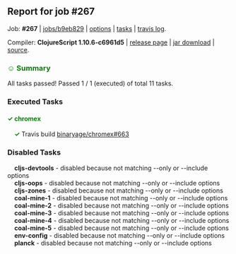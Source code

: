 ## Report for job #267

Job: **#267** | [jobs/b9eb829](https://github.com/cljs-oss/canary/commit/b9eb829357380412ad73fa03f348918243987473) | [options](options.edn) | [tasks](tasks.edn) | [travis log](https://travis-ci.org/cljs-oss/canary/builds/343739536).

Compiler: **ClojureScript 1.10.6-c6961d5** | [release page](https://github.com/cljs-oss/canary/releases/tag/r1.10.6-c6961d5) | [jar download](https://github.com/cljs-oss/canary/releases/download/r1.10.6-c6961d5/clojurescript-1.10.6-c6961d5.jar) | [source](https://github.com/clojure/clojurescript/commit/c6961d518beb69a8ecd84421b13778fab33bdaab).

### <b style='color:green'>☺ Summary</b>

All tasks passed! Passed 1 / 1 (executed) of total 11 tasks.

### Executed Tasks

#### <b style='color:green'>&#x2713; chromex</b>
&nbsp;&nbsp;&nbsp;&nbsp;<b style='color:green'>&#x2713;</b> Travis build [binaryage/chromex#663](https://travis-ci.org/binaryage/chromex/builds/343741354)<br>

### Disabled Tasks

&nbsp;&nbsp;&nbsp;&nbsp;**cljs-devtools** - disabled because not matching --only or --include options<br>
&nbsp;&nbsp;&nbsp;&nbsp;**cljs-oops** - disabled because not matching --only or --include options<br>
&nbsp;&nbsp;&nbsp;&nbsp;**cljs-zones** - disabled because not matching --only or --include options<br>
&nbsp;&nbsp;&nbsp;&nbsp;**coal-mine-1** - disabled because not matching --only or --include options<br>
&nbsp;&nbsp;&nbsp;&nbsp;**coal-mine-2** - disabled because not matching --only or --include options<br>
&nbsp;&nbsp;&nbsp;&nbsp;**coal-mine-3** - disabled because not matching --only or --include options<br>
&nbsp;&nbsp;&nbsp;&nbsp;**coal-mine-4** - disabled because not matching --only or --include options<br>
&nbsp;&nbsp;&nbsp;&nbsp;**coal-mine-5** - disabled because not matching --only or --include options<br>
&nbsp;&nbsp;&nbsp;&nbsp;**env-config** - disabled because not matching --only or --include options<br>
&nbsp;&nbsp;&nbsp;&nbsp;**planck** - disabled because not matching --only or --include options<br>